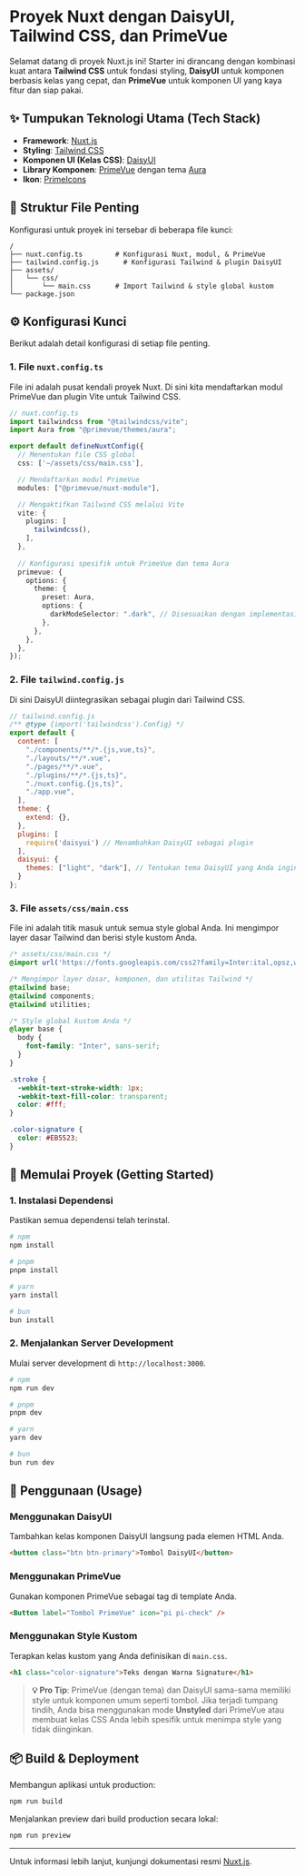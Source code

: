 # Proyek Nuxt dengan DaisyUI, Tailwind CSS, dan PrimeVue 

Selamat datang di proyek Nuxt.js ini\! Starter ini dirancang dengan kombinasi kuat antara **Tailwind CSS** untuk fondasi styling, **DaisyUI** untuk komponen berbasis kelas yang cepat, dan **PrimeVue** untuk komponen UI yang kaya fitur dan siap pakai.

[](https://nuxt.com)
[](https://daisyui.com)
[](https://primevue.org/)
[](https://tailwindcss.com/)

## ✨ Tumpukan Teknologi Utama (Tech Stack)

  * **Framework**: [Nuxt.js](https://nuxt.com)
  * **Styling**: [Tailwind CSS](https://tailwindcss.com/)
  * **Komponen UI (Kelas CSS)**: [DaisyUI](https://daisyui.com/)
  * **Library Komponen**: [PrimeVue](https://primevue.org/) dengan tema [Aura](https://primevue.org/aura/)
  * **Ikon**: [PrimeIcons](https://primevue.org/icons/)

## 📁 Struktur File Penting

Konfigurasi untuk proyek ini tersebar di beberapa file kunci:

```
/
├── nuxt.config.ts        # Konfigurasi Nuxt, modul, & PrimeVue
├── tailwind.config.js      # Konfigurasi Tailwind & plugin DaisyUI
├── assets/
│   └── css/
│       └── main.css      # Import Tailwind & style global kustom
└── package.json
```

## ⚙️ Konfigurasi Kunci

Berikut adalah detail konfigurasi di setiap file penting.

### 1\. File `nuxt.config.ts`

File ini adalah pusat kendali proyek Nuxt. Di sini kita mendaftarkan modul PrimeVue dan plugin Vite untuk Tailwind CSS.

```typescript
// nuxt.config.ts
import tailwindcss from "@tailwindcss/vite";
import Aura from "@primevue/themes/aura";

export default defineNuxtConfig({
  // Menentukan file CSS global
  css: ['~/assets/css/main.css'],

  // Mendaftarkan modul PrimeVue
  modules: ["@primevue/nuxt-module"],

  // Mengaktifkan Tailwind CSS melalui Vite
  vite: {
    plugins: [
      tailwindcss(),
    ],
  },
  
  // Konfigurasi spesifik untuk PrimeVue dan tema Aura
  primevue: {
    options: {
      theme: {
        preset: Aura,
        options: {
          darkModeSelector: ".dark", // Disesuaikan dengan implementasi dark mode Anda
        },
      },
    },
  },
});
```

### 2\. File `tailwind.config.js`

Di sini DaisyUI diintegrasikan sebagai plugin dari Tailwind CSS.

```javascript
// tailwind.config.js
/** @type {import('tailwindcss').Config} */
export default {
  content: [
    "./components/**/*.{js,vue,ts}",
    "./layouts/**/*.vue",
    "./pages/**/*.vue",
    "./plugins/**/*.{js,ts}",
    "./nuxt.config.{js,ts}",
    "./app.vue",
  ],
  theme: {
    extend: {},
  },
  plugins: [
    require('daisyui') // Menambahkan DaisyUI sebagai plugin
  ],
  daisyui: {
    themes: ["light", "dark"], // Tentukan tema DaisyUI yang Anda inginkan
  }
};
```

### 3\. File `assets/css/main.css`

File ini adalah titik masuk untuk semua style global Anda. Ini mengimpor layer dasar Tailwind dan berisi style kustom Anda.

```css
/* assets/css/main.css */
@import url('https://fonts.googleapis.com/css2?family=Inter:ital,opsz,wght@0,14..32,100..900;1,14..32,100..900&display=swap');

/* Mengimpor layer dasar, komponen, dan utilitas Tailwind */
@tailwind base;
@tailwind components;
@tailwind utilities;

/* Style global kustom Anda */
@layer base {
  body {
    font-family: "Inter", sans-serif;
  }
}

.stroke {
  -webkit-text-stroke-width: 1px;
  -webkit-text-fill-color: transparent;
  color: #fff;
}

.color-signature {
  color: #EB5523;
}
```

## 🚀 Memulai Proyek (Getting Started)

### 1\. Instalasi Dependensi

Pastikan semua dependensi telah terinstal.

```bash
# npm
npm install

# pnpm
pnpm install

# yarn
yarn install

# bun
bun install
```

### 2\. Menjalankan Server Development

Mulai server development di `http://localhost:3000`.

```bash
# npm
npm run dev

# pnpm
pnpm dev

# yarn
yarn dev

# bun
bun run dev
```

## 🎨 Penggunaan (Usage)

### Menggunakan DaisyUI

Tambahkan kelas komponen DaisyUI langsung pada elemen HTML Anda.

```html
<button class="btn btn-primary">Tombol DaisyUI</button>
```

### Menggunakan PrimeVue

Gunakan komponen PrimeVue sebagai tag di template Anda.

```html
<Button label="Tombol PrimeVue" icon="pi pi-check" />
```

### Menggunakan Style Kustom

Terapkan kelas kustom yang Anda definisikan di `main.css`.

```html
<h1 class="color-signature">Teks dengan Warna Signature</h1>
```

> **💡 Pro Tip**: PrimeVue (dengan tema) dan DaisyUI sama-sama memiliki style untuk komponen umum seperti tombol. Jika terjadi tumpang tindih, Anda bisa menggunakan mode **Unstyled** dari PrimeVue atau membuat kelas CSS Anda lebih spesifik untuk menimpa style yang tidak diinginkan.

## 📦 Build & Deployment

Membangun aplikasi untuk production:

```bash
npm run build
```

Menjalankan preview dari build production secara lokal:

```bash
npm run preview
```

-----

Untuk informasi lebih lanjut, kunjungi dokumentasi resmi [Nuxt.js](https://nuxt.com/docs/getting-started/introduction).